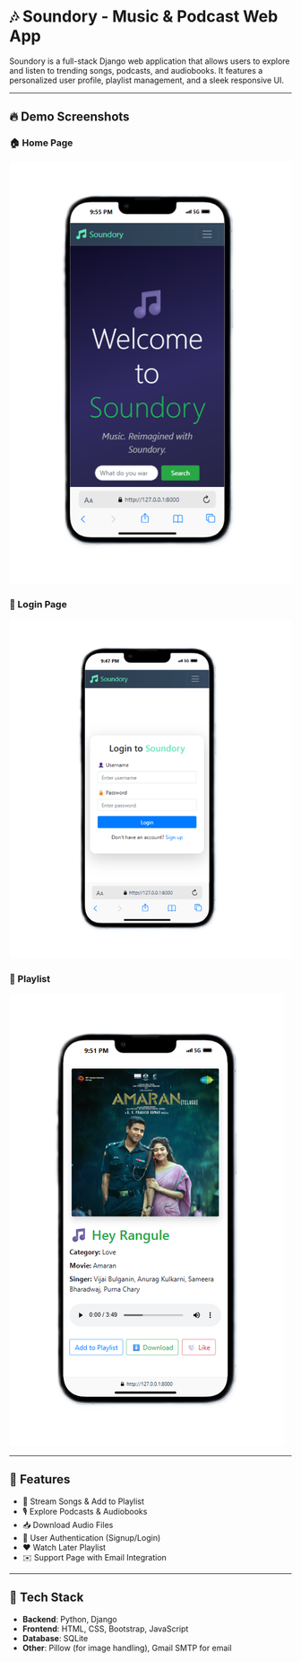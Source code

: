 # 🎶 Soundory - Music & Podcast Web App

Soundory is a full-stack Django web application that allows users to explore and listen to trending songs, podcasts, and audiobooks. It features a personalized user profile, playlist management, and a sleek responsive UI.

---

## 🔥 Demo Screenshots

### 🏠 Home Page
![Home Page](media/images/homepage.png)

### 🔐 Login Page
![Login Page](media/images/loginpage.png)

### 🎵 Playlist
![Song](media/images/songspage.png)

---

## 🚀 Features

- 🎵 Stream Songs & Add to Playlist  
- 🎙️ Explore Podcasts & Audiobooks  
- 📥 Download Audio Files  
- 🔐 User Authentication (Signup/Login)  
- ❤️ Watch Later Playlist  
- ✉️ Support Page with Email Integration  

---

## 🔧 Tech Stack

- **Backend**: Python, Django  
- **Frontend**: HTML, CSS, Bootstrap, JavaScript  
- **Database**: SQLite  
- **Other**: Pillow (for image handling), Gmail SMTP for email  

